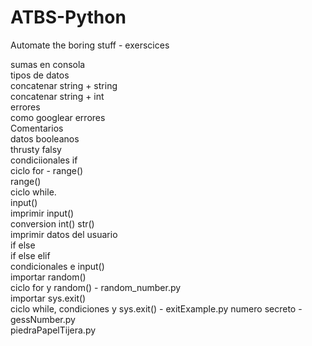 # ATBS-Python
Automate the boring stuff - exerscices

sumas en consola  
tipos de datos  
concatenar string + string  
concatenar string +  int  
errores  
como googlear errores  
Comentarios  
datos booleanos  
thrusty falsy  
condiciionales if  
ciclo for - range()  
range()  
ciclo while.  
input()  
imprimir input()   
conversion int() str()  
imprimir datos del usuario  
if else  
if else elif  
condicionales e input()  
importar random()  
ciclo for y random() - random_number.py   
importar sys.exit()  
ciclo while, condiciones y sys.exit() -   exitExample.py
numero secreto  - gessNumber.py  
piedraPapelTijera.py  





